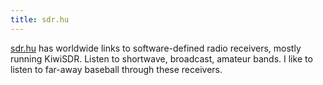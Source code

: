 ```yaml
---
title: sdr.hu 
---
```

[sdr.hu] has worldwide links to software-defined radio receivers,
mostly running KiwiSDR. Listen to shortwave, broadcast, amateur bands.
I like to listen to far-away baseball through these receivers.

[sdr.hu]:http://sdr.hu
